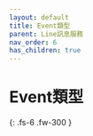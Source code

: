 ```yaml
---
layout: default
title: Event類型
parent: Line訊息服務
nav_order: 6
has_children: true
---
```


# Event類型

{: .fs-6 .fw-300 }